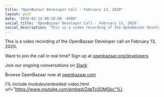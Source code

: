 ```yaml
---
title: "OpenBazaar Developer Call - February 13, 2020"
layout: post
date: '2020-02-14 08:30:00 -0600'
social_title: 'OpenBazaar Developer Call - February 13, 2020'
social_description: 'This is a video recording of the OpenBazaar Developer call on February 13, 2020.'
---
```


This is a video recording of the OpenBazaar Developer call on February 13, 2020. 

Want to join the call in real time? Sign up at [openbazaar.org/developers](https://openbazaar.org/developers)

Join our ongoing conversations on [Slack](https://openbazaar.org/slack)

Browse OpenBazaar now at [openbazaar.com](https://openbazaar.com)

{% include modules/embeded-video.html url="https://www.youtube.com/embed/ZdpTc0OMSbc"%}

